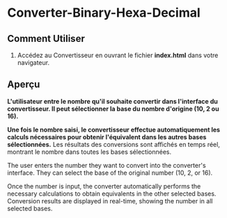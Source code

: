 # Converter-Binary-Hexa-Decimal


## Comment Utiliser

1. Accédez au Convertisseur en ouvrant le fichier **index.html** dans votre navigateur.

 ## Aperçu 

**L'utilisateur entre le nombre qu'il souhaite convertir dans l'interface du convertisseur. 
Il peut sélectionner la base du nombre d'origine (10, 2 ou 16).**

**Une fois le nombre saisi, le convertisseur effectue automatiquement les calculs nécessaires pour obtenir
l'équivalent dans les autres bases sélectionnées.**
Les résultats des conversions sont affichés en temps réel, montrant le nombre dans toutes les bases sélectionnées.

The user enters the number they want to convert into the converter's interface.
They can select the base of the original number (10, 2, or 16).

Once the number is input, the converter automatically performs the necessary calculations to obtain equivalents in the other selected bases.
Conversion results are displayed in real-time, showing the number in all selected bases.
